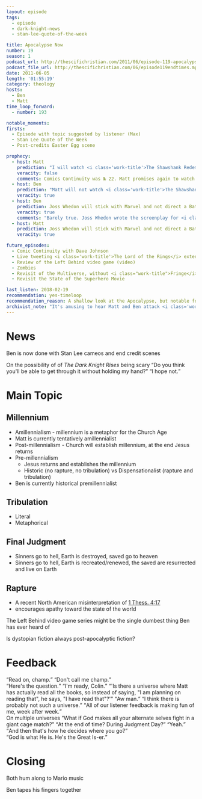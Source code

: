 ```yaml
---
layout: episode
tags:
  - episode
  - dark-knight-news 
  - stan-lee-quote-of-the-week

title: Apocalypse Now
number: 19
season: 1
podcast_url: http://thescifichristian.com/2011/06/episode-119-apocalypse-now/
podcast_file_url: http://thescifichristian.com/06/episode119endtimes.mp3
date: 2011-06-05
length: '01:55:19'
category: theology
hosts:
  - Ben
  - Matt
time_loop_forward: 
  - number: 193

notable_moments:
firsts: 
  - Episode with topic suggested by listener (Max) 
  - Stan Lee Quote of the Week
  - Post-credits Easter Egg scene

prophecy:
  - host: Matt
    prediction: "I will watch <i class='work-title'>The Shawshank Redemption</i> by the Comics Continuity episode"
    veracity: false
    comments: Comics Continuity was № 22. Matt promises again to watch the movie in № 36.
  - host: Ben
    prediction: "Matt will not watch <i class='work-title'>The Shawshank Redemption</i> by the Comics Continuity episode"
    veracity: true
  - host: Ben
    prediction: Joss Whedon will stick with Marvel and not direct a Batman movie
    veracity: true
    comments: "Barely true. Joss Whedon wrote the screenplay for <i class='work-title'>Justice League</i> in 2017, but did not direct."
  - host: Matt
    prediction: Joss Whedon will stick with Marvel and not direct a Batman movie
    veracity: true

future_episodes: 
  - Comic Continuity with Dave Johnson
  - Live tweeting <i class='work-title'>The Lord of the Rings</i> extended editions back-to-back-to-back <q class='matt inline'>I'm not going to stay over.</q> <q class='archivist inline'>He stayed over.</q>
  - Review of the Left Behind video game (video)
  - Zombies
  - Revisit of the Multiverse, without <i class="work-title">Fringe</i> references (in the distant future)
  - Revisit the State of the Superhero Movie

last_listen: 2018-02-19
recommendation: yes-timeloop
recommendation_reason: A shallow look at the Apocalypse, but notable for being the first time that Ben and Matt attack <i class="work-title">Left Behind</i>.
archivist_note: "It's amusing to hear Matt and Ben attack <i class='work-title'>Left Behind</i> with the fervency of the disillusioned. I was raised with the same eschatology and am currently undecided on the issue, but to play devil's advocate for dispensational premillennialism: prophecy is often vague, and if there's any area where the church could change doctrine \"late in the game\", it would be eschatology."
---
```

# News
Ben is now done with Stan Lee cameos and end credit scenes

<div class="quote">
  <span class="quote-context is-size-6">On the possibility of of <i class="work-title">The Dark Knight Rises</i> being scary</span>
  <q class="ben">Do you think you'll be able to get through it without holding my hand?</q>
  <q class="matt">I hope not.</q>
</div>

# Main Topic

## Millennium
- Amillennialism - millennium is a metaphor for the Church Age
- Matt is currently tentatively amillennialist
- Post-millennialism - Church will establish millennium, at the end Jesus returns
- Pre-millennialism 
  - Jesus returns and establishes the millennium
  - Historic (no rapture, no tribulation) vs Dispensationalist (rapture and tribulation)
- Ben is currently historical premillennialist

## Tribulation
- Literal
- Metaphorical

## Final Judgment
- Sinners go to hell, Earth is destroyed, saved go to heaven
- Sinners go to hell, Earth is recreated/renewed, the saved are resurrected and live on Earth

## Rapture 
- A recent North American misinterpretation of [1 Thess. 4:17](https://www.biblegateway.com/passage/?search=1+thes+4%3A17&version=ESV)
- encourages apathy toward the state of the world

The Left Behind video game series might be the single dumbest thing Ben has ever heard of

Is dystopian fiction always post-apocalyptic fiction? 



# Feedback

<div class="quote">
  <q class="matt">Read on, champ.</q>
  <q class="ben">Don't call me champ.</q>
</div>

<div class="quote">
  <q class="ben">Here's the question.</q>
  <q class="matt">I'm ready, Colin.</q>
  <q class="ben">'Is there a universe where Matt has actually read all the books, so instead of saying, "I am planning on reading that", he says, "I have read that"?'</q>
  <q class="matt">Aw man.</q>
  <q class="ben">I think there is probably not such a universe.</q>
  <q class="matt">All of our listener feedback is making fun of me, week after week.</q>
</div>

<div class="quote">
  <span class="quote-context is-size-6">On multiple universes</span>
  <q class="ben">What if God makes all your alternate selves fight in a giant cage match?</q>
  <q class="matt">At the end of time? During Judgment Day?</q>
  <q class="ben">Yeah.</q>
  <q class="matt">And then that's how he decides where you go?</q>
</div>

<div class="quote">
  <q class="matt">God is what He is. He's the Great Is-er.</q>
</div>



# Closing
Both hum along to Mario music

Ben tapes his fingers together
